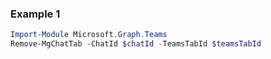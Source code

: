 ### Example 1
``` powershell
Import-Module Microsoft.Graph.Teams
Remove-MgChatTab -ChatId $chatId -TeamsTabId $teamsTabId
```

